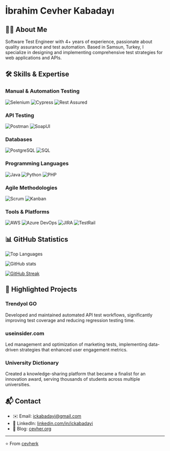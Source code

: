 # İbrahim Cevher Kabadayı

## 👨‍💻 About Me
Software Test Engineer with 4+ years of experience, passionate about quality assurance and test automation. Based in Samsun, Turkey, I specialize in designing and implementing comprehensive test strategies for web applications and APIs.

## 🛠 Skills & Expertise

### Manual & Automation Testing
![Selenium](https://img.shields.io/badge/-Selenium-43B02A?style=flat-square&logo=selenium&logoColor=white)
![Cypress](https://img.shields.io/badge/-Cypress-17202C?style=flat-square&logo=cypress&logoColor=white)
![Rest Assured](https://img.shields.io/badge/-Rest%20Assured-4285F4?style=flat-square)

### API Testing
![Postman](https://img.shields.io/badge/-Postman-FF6C37?style=flat-square&logo=postman&logoColor=white)
![SoapUI](https://img.shields.io/badge/-SoapUI-FFCA28?style=flat-square)

### Databases
![PostgreSQL](https://img.shields.io/badge/-PostgreSQL-336791?style=flat-square&logo=postgresql&logoColor=white)
![SQL](https://img.shields.io/badge/-SQL-4479A1?style=flat-square&logo=mysql&logoColor=white)

### Programming Languages
![Java](https://img.shields.io/badge/-Java-007396?style=flat-square&logo=java&logoColor=white)
![Python](https://img.shields.io/badge/-Python-3776AB?style=flat-square&logo=python&logoColor=white)
![PHP](https://img.shields.io/badge/-PHP-777BB4?style=flat-square&logo=php&logoColor=white)

### Agile Methodologies
![Scrum](https://img.shields.io/badge/-Scrum-6DB33F?style=flat-square)
![Kanban](https://img.shields.io/badge/-Kanban-0052CC?style=flat-square)

### Tools & Platforms
![AWS](https://img.shields.io/badge/-AWS-232F3E?style=flat-square&logo=amazon-aws&logoColor=white)
![Azure DevOps](https://img.shields.io/badge/-Azure%20DevOps-0078D7?style=flat-square&logo=azure-devops&logoColor=white)
![JIRA](https://img.shields.io/badge/-JIRA-0052CC?style=flat-square&logo=jira&logoColor=white)
![TestRail](https://img.shields.io/badge/-TestRail-65C18C?style=flat-square)

## 📊 GitHub Statistics

![Top Languages](https://github-readme-stats.vercel.app/api/top-langs/?username=cevherk&layout=compact&theme=radical)

![GitHub stats](https://github-readme-stats.vercel.app/api?username=cevherk&show_icons=true&theme=radical)

[![GitHub Streak](https://github-readme-streak-stats.herokuapp.com/?user=cevherk&theme=radical)](https://git.io/streak-stats)

## 🚀 Highlighted Projects

### Trendyol GO
Developed and maintained automated API test workflows, significantly improving test coverage and reducing regression testing time.

### useinsider.com
Led management and optimization of marketing tests, implementing data-driven strategies that enhanced user engagement metrics.

### University Dictionary
Created a knowledge-sharing platform that became a finalist for an innovation award, serving thousands of students across multiple universities.

## 📬 Contact

- ✉️ Email: [ickabadayi@gmail.com](mailto:ickabadayi@gmail.com)
- 🔗 LinkedIn: [linkedin.com/in/ickabadayi](https://linkedin.com/in/ickabadayi)
- 📝 Blog: [cevher.org](https://cevher.org/)

---

⭐️ From [cevherk](https://github.com/cevherk)

